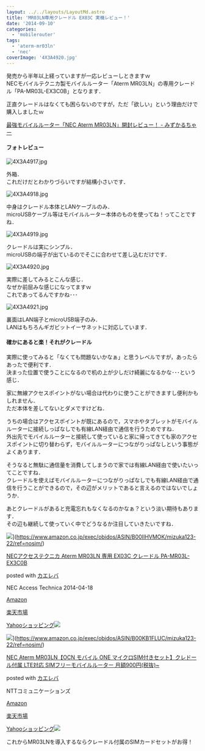 ```yaml
---
layout: ../../layouts/LayoutMd.astro
title: 'MR03LN専用クレードル EX03C 実機レビュー！'
date: '2014-09-10'
categories:
  - 'mobilerouter'
tags:
  - 'aterm-mr03ln'
  - 'nec'
coverImage: '4X3A4920.jpg'
---
```


発売から半年以上経っていますが一応レビューしときますｗ  
NECモバイルテクニカ製モバイルルーター「Aterm MR03LN」の専用クレードル「PA-MR03L-EX3C0B」となります．

正直クレードルはなくても困らないのですが，ただ「欲しい」という理由だけで購入しましたｗ

[最強モバイルルーター「NEC Aterm MR03LN」開封レビュー！ \- みずかるちゃー](https://mizuka123.net/archive/5384/)

#### フォトレビュー

![4X3A4917.jpg](/archive/images/14996763979_66f16b93a9_b.jpg)

外箱．  
これだけだとわかりづらいですが結構小さいです．

![4X3A4918.jpg](/archive/images/14996968657_eb41b9f4ac_b.jpg)

中身はクレードル本体とLANケーブルのみ．  
microUSBケーブル等はモバイルルーター本体のものを使ってね！ってことですね．

![4X3A4919.jpg](/archive/images/14996969787_582e720ef8_b.jpg)

クレードルは実にシンプル．  
microUSBの端子が出ているのでそこに合わせて差し込むだけです．

![4X3A4920.jpg](/archive/images/15180520421_8f1039abee_b.jpg)

実際に差してみるとこんな感じ．  
なぜか前屈みな感じになってますｗ  
これであってるんですかね･･･

![4X3A4921.jpg](/archive/images/14996769119_e2dfafb48e_b.jpg)

裏面はLAN端子とmicroUSB端子のみ．  
LANはもちろんギガビットイーサネットに対応しています．

#### 確かにあると楽！それがクレードル

実際に使ってみると「なくても問題ないかなぁ」と思うレベルですが，あったらあったで便利です．  
決まった位置で使うことになるので机の上が少しだけ綺麗になるかな･･･という感じ．

家に無線アクセスポイントがない場合は代わりに使うことができますし便利かもしれません．  
ただ本体を差してないとダメですけどね．

うちの場合はアクセスポイントが既にあるので，スマホやタブレットがモバイルルーターに接続しっぱなしでも有線LAN経由で通信を行うためですね．  
外出先でモバイルルーターと接続して使っていると家に帰ってきても家のアクセスポイントに切り替わらず，モバイルルーターにつながりっぱなしという事態がよくあります．

そうなると無駄に通信量を消費してしまうので家では有線LAN経由で使いたいってことですね．  
クレードルを使えばモバイルルーターにつながりっぱなしでも有線LAN経由で通信を行うことができるので，その辺がメリットであると言えるのではないでしょうか．

あとクレードルがあると充電忘れもなくなるのかなぁ？という淡い期待もあります．  
その辺も継続して使っていく中でどうなるか注目していきたいですね．

![](/archive/images/31pE631DLjL._SL160_.jpg)](https://www.amazon.co.jp/exec/obidos/ASIN/B00IIHVMOK/mizuka123-22/ref=nosim/)

[NECアクセステクニカ Aterm MR03LN 専用 EX03C クレードル PA-MR03L-EX3C0B](https://www.amazon.co.jp/exec/obidos/ASIN/B00IIHVMOK/mizuka123-22/ref=nosim/)

posted with [カエレバ](http://kaereba.com)

NEC Access Technica 2014-04-18

[Amazon](http://www.amazon.co.jp/gp/search?keywords=NEC%83A%83N%83Z%83X%83e%83N%83j%83J%20Aterm%20MR03LN%20%90%EA%97p%20EX03C%20%83N%83%8C%81%5B%83h%83%8B%20PA-MR03L-EX3C0B&__mk_ja_JP=%83J%83%5E%83J%83i&tag=mizuka123-22 'アマゾン')

[楽天市場](http://hb.afl.rakuten.co.jp/hgc/032b53ee.4b34c5ee.0f4a541e.f440145e/?pc=http%3A%2F%2Fsearch.rakuten.co.jp%2Fsearch%2Fmall%2FNEC%25E3%2582%25A2%25E3%2582%25AF%25E3%2582%25BB%25E3%2582%25B9%25E3%2583%2586%25E3%2582%25AF%25E3%2583%258B%25E3%2582%25AB%2520Aterm%2520MR03LN%2520%25E5%25B0%2582%25E7%2594%25A8%2520EX03C%2520%25E3%2582%25AF%25E3%2583%25AC%25E3%2583%25BC%25E3%2583%2589%25E3%2583%25AB%2520PA-MR03L-EX3C0B%2F-%2Ff.1-p.1-s.1-sf.0-st.A-v.2%3Fx%3D0%26scid%3Daf_ich_link_urltxt%26m%3Dhttp%3A%2F%2Fm.rakuten.co.jp%2F '楽天市場')

[Yahooショッピング![](//ad.jp.ap.valuecommerce.com/servlet/gifbanner?sid=3066752&pid=881990642)](//ck.jp.ap.valuecommerce.com/servlet/referral?sid=3066752&pid=881990642&vc_url=http%3A%2F%2Fshopping.search.yahoo.co.jp%2Fsearch%3FuIv%3Don%26ei%3DUTF-8%26tab_ex%3Dcommerce%26slider%3D0%26va%3DNEC%25E3%2582%25A2%25E3%2582%25AF%25E3%2582%25BB%25E3%2582%25B9%25E3%2583%2586%25E3%2582%25AF%25E3%2583%258B%25E3%2582%25AB%2520Aterm%2520MR03LN%2520%25E5%25B0%2582%25E7%2594%25A8%2520EX03C%2520%25E3%2582%25AF%25E3%2583%25AC%25E3%2583%25BC%25E3%2583%2589%25E3%2583%25AB%2520PA-MR03L-EX3C0B 'Yahooショッピング')

![](/archive/images/51LsRuTi7QL._SL160_.jpg)](https://www.amazon.co.jp/exec/obidos/ASIN/B00KB1FLUC/mizuka123-22/ref=nosim/)

[NEC Aterm MR03LN【OCN モバイル ONE マイクロSIM付きセット】クレドール付属 LTE対応 SIMフリーモバイルルーター 月額900円(税抜)~](https://www.amazon.co.jp/exec/obidos/ASIN/B00KB1FLUC/mizuka123-22/ref=nosim/)

posted with [カエレバ](http://kaereba.com)

NTTコミュニケーションズ

[Amazon](http://www.amazon.co.jp/gp/search?keywords=NEC%20Aterm%20MR03LN%81yOCN%20%83%82%83o%83C%83%8B%20ONE%20%83%7D%83C%83N%83%8DSIM%95t%82%AB%83Z%83b%83g%81z%83N%83%8C%83h%81%5B%83%8B%95t%91%AE%20LTE%91%CE%89%9E%20SIM%83t%83%8A%81%5B%83%82%83o%83C%83%8B%83%8B%81%5B%83%5E%81%5B%20%8C%8E%8Az900%89~%28%90%C5%94%B2%29~&__mk_ja_JP=%83J%83%5E%83J%83i&tag=mizuka123-22 'アマゾン')

[楽天市場](http://hb.afl.rakuten.co.jp/hgc/032b53ee.4b34c5ee.0f4a541e.f440145e/?pc=http%3A%2F%2Fsearch.rakuten.co.jp%2Fsearch%2Fmall%2FNEC%2520Aterm%2520MR03LN%25E3%2580%2590OCN%2520%25E3%2583%25A2%25E3%2583%2590%25E3%2582%25A4%25E3%2583%25AB%2520ONE%2520%25E3%2583%259E%25E3%2582%25A4%25E3%2582%25AF%25E3%2583%25ADSIM%25E4%25BB%2598%25E3%2581%258D%25E3%2582%25BB%25E3%2583%2583%25E3%2583%2588%25E3%2580%2591%25E3%2582%25AF%25E3%2583%25AC%25E3%2583%2589%25E3%2583%25BC%25E3%2583%25AB%25E4%25BB%2598%25E5%25B1%259E%2520LTE%25E5%25AF%25BE%25E5%25BF%259C%2520SIM%25E3%2583%2595%25E3%2583%25AA%25E3%2583%25BC%25E3%2583%25A2%25E3%2583%2590%25E3%2582%25A4%25E3%2583%25AB%25E3%2583%25AB%25E3%2583%25BC%25E3%2582%25BF%25E3%2583%25BC%2520%25E6%259C%2588%25E9%25A1%258D900%25E5%2586%2586%2528%25E7%25A8%258E%25E6%258A%259C%2529~%2F-%2Ff.1-p.1-s.1-sf.0-st.A-v.2%3Fx%3D0%26scid%3Daf_ich_link_urltxt%26m%3Dhttp%3A%2F%2Fm.rakuten.co.jp%2F '楽天市場')

[Yahooショッピング![](//ad.jp.ap.valuecommerce.com/servlet/gifbanner?sid=3066752&pid=881990642)](//ck.jp.ap.valuecommerce.com/servlet/referral?sid=3066752&pid=881990642&vc_url=http%3A%2F%2Fshopping.search.yahoo.co.jp%2Fsearch%3FuIv%3Don%26ei%3DUTF-8%26tab_ex%3Dcommerce%26slider%3D0%26va%3DNEC%2520Aterm%2520MR03LN%25E3%2580%2590OCN%2520%25E3%2583%25A2%25E3%2583%2590%25E3%2582%25A4%25E3%2583%25AB%2520ONE%2520%25E3%2583%259E%25E3%2582%25A4%25E3%2582%25AF%25E3%2583%25ADSIM%25E4%25BB%2598%25E3%2581%258D%25E3%2582%25BB%25E3%2583%2583%25E3%2583%2588%25E3%2580%2591%25E3%2582%25AF%25E3%2583%25AC%25E3%2583%2589%25E3%2583%25BC%25E3%2583%25AB%25E4%25BB%2598%25E5%25B1%259E%2520LTE%25E5%25AF%25BE%25E5%25BF%259C%2520SIM%25E3%2583%2595%25E3%2583%25AA%25E3%2583%25BC%25E3%2583%25A2%25E3%2583%2590%25E3%2582%25A4%25E3%2583%25AB%25E3%2583%25AB%25E3%2583%25BC%25E3%2582%25BF%25E3%2583%25BC%2520%25E6%259C%2588%25E9%25A1%258D900%25E5%2586%2586%2528%25E7%25A8%258E%25E6%258A%259C%2529~ 'Yahooショッピング')

これからMR03LNを導入するならクレードル付属のSIMカードセットがお得！
